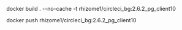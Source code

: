 docker build . --no-cache -t rhizome1/circleci_bg:2.6.2_pg_client10

docker push rhizome1/circleci_bg:2.6.2_pg_client10
